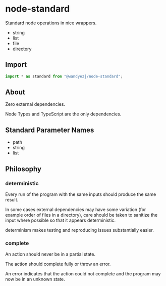 # node-standard

Standard node operations in nice wrappers.

* string
* list
* file
* directory

## Import

```typescript
import * as standard from "@wandyezj/node-standard";
```

## About

Zero external dependencies.

Node Types and TypeScript are the only dependencies.

## Standard Parameter Names

* path
* string
* list

## Philosophy

### deterministic

Every run of the program with the same inputs should produce the same result.

In some cases external dependencies may have some variation (for example order of files in a directory), care should be taken to sanitize the input where possible so that it appears deterministic.

determinism makes testing and reproducing issues substantially easier.

### complete

An action should never be in a partial state.

The action should complete fully or throw an error.

An error indicates that the action could not complete and the program may now be in an unknown state.
